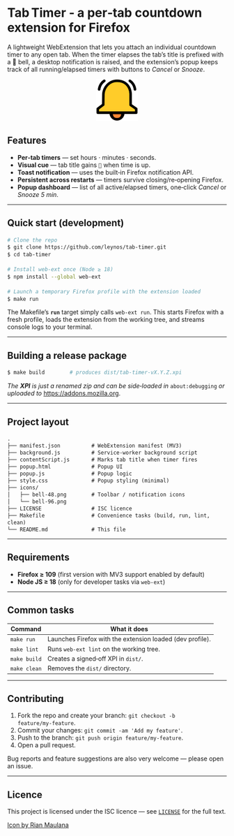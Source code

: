 # Tab Timer ‑ a per‑tab countdown extension for Firefox

A lightweight WebExtension that lets you attach an individual countdown timer to any open tab.  When the timer elapses the tab’s title is prefixed with a 🔔 bell, a desktop notification is raised, and the extension’s popup keeps track of all running/elapsed timers with buttons to *Cancel* or *Snooze*.

<div align="center">
  <img src="icons/bell-96.png" width="96" alt="🔔">
</div>

## Features

* **Per‑tab timers** — set hours · minutes · seconds.
* **Visual cue** — tab title gains `🔔` when time is up.
* **Toast notification** — uses the built‑in Firefox notification API.
* **Persistent across restarts** — timers survive closing/re‑opening Firefox.
* **Popup dashboard** — list of all active/elapsed timers, one‑click *Cancel* or *Snooze 5 min*.

---

## Quick start (development)

```bash
# Clone the repo
$ git clone https://github.com/leynos/tab-timer.git
$ cd tab-timer

# Install web-ext once (Node ≥ 18)
$ npm install --global web-ext

# Launch a temporary Firefox profile with the extension loaded
$ make run
```

The Makefile’s **`run`** target simply calls `web-ext run`.  This starts Firefox with a fresh profile, loads the extension from the working tree, and streams console logs to your terminal.

---

## Building a release package

```bash
$ make build        # produces dist/tab-timer-vX.Y.Z.xpi
```

*The **XPI** is just a renamed zip and can be side‑loaded in* `about:debugging` *or uploaded to* <https://addons.mozilla.org>.

---

## Project layout

```
.
├── manifest.json          # WebExtension manifest (MV3)
├── background.js          # Service‑worker background script
├── contentScript.js       # Marks tab title when timer fires
├── popup.html             # Popup UI
├── popup.js               # Popup logic
├── style.css              # Popup styling (minimal)
├── icons/
│   ├── bell-48.png        # Toolbar / notification icons
│   └── bell-96.png
├── LICENSE                # ISC licence
├── Makefile               # Convenience tasks (build, run, lint, clean)
└── README.md              # This file
```

---

## Requirements

* **Firefox ≥ 109** (first version with MV3 support enabled by default)
* **Node JS ≥ 18** (only for developer tasks via `web-ext`)

---

## Common tasks

| Command           | What it does                                                |
|-------------------|-------------------------------------------------------------|
| `make run`        | Launches Firefox with the extension loaded (dev profile).   |
| `make lint`       | Runs `web-ext lint` on the working tree.                    |
| `make build`      | Creates a signed‑off XPI in `dist/`.                        |
| `make clean`      | Removes the `dist/` directory.                              |

---

## Contributing

1. Fork the repo and create your branch: `git checkout -b feature/my‑feature`.
2. Commit your changes: `git commit -am 'Add my feature'`.
3. Push to the branch: `git push origin feature/my‑feature`.
4. Open a pull request.

Bug reports and feature suggestions are also very welcome — please open an issue.

---

## Licence

This project is licensed under the ISC licence — see [`LICENSE`](LICENSE) for the full text.

[Icon by Rian Maulana](https://www.freepik.com/icon/alarm_7467233#fromView=search&page=1&position=8&uuid=42edda76-22f3-47b5-a45f-c02c51a1cdca)
